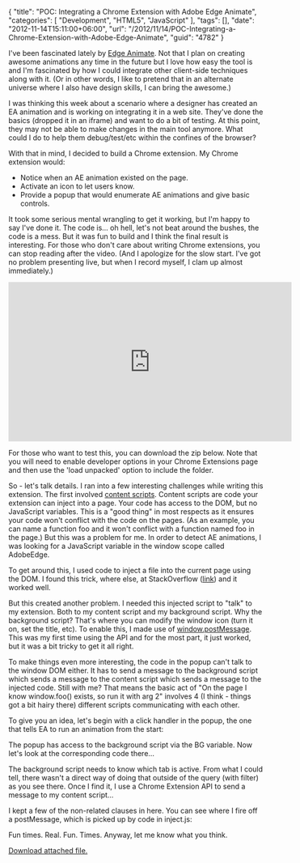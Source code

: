 {
	"title": "POC: Integrating a Chrome Extension with Adobe Edge Animate",
	"categories": [
		"Development",
		"HTML5",
		"JavaScript"
	],
	"tags": [],
	"date": "2012-11-14T15:11:00+06:00",
	"url": "/2012/11/14/POC-Integrating-a-Chrome-Extension-with-Adobe-Edge-Animate",
	"guid": "4782"
}

I've been fascinated lately by <a href="http://html.adobe.com/edge/animate/">Edge Animate</a>. Not that I plan on creating awesome animations any time in the future but I love how easy the tool is and I'm fascinated by how I could integrate other client-side techniques along with it. (Or in other words, I like to pretend that in an alternate universe where I also have design skills, I can bring the awesome.)

I was thinking this week about a scenario where a designer has created an EA animation and is working on integrating it in a web site. They've done the basics (dropped it in an iframe) and want to do a bit of testing. At this point, they may not be able to make changes in the main tool anymore. What could I do to help them debug/test/etc within the confines of the browser?
<!--more-->
With that in mind, I decided to build a Chrome extension. My Chrome extension would:

<ul>
<li>Notice when an AE animation existed on the page.
<li>Activate an icon to let users know.
<li>Provide a popup that would enumerate AE animations and give basic controls.
</ul>

It took some serious mental wrangling to get it working, but I'm happy to say I've done it. The code is... oh hell, let's not beat around the bushes, the code is a mess. But it was fun to build and I think the final result is interesting. For those who don't care about writing Chrome extensions, you can stop reading after the video. (And I apologize for the slow start. I've got no problem presenting live, but when I record myself, I clam up almost immediately.)

<iframe width="560" height="315" src="http://www.youtube.com/embed/DB_TX9S4ss8" frameborder="0" allowfullscreen></iframe>

For those who want to test this, you can download the zip below. Note that you will need to enable developer options in your Chrome Extensions page and then use the 'load unpacked' option to include the folder. 

So - let's talk details. I ran into a few interesting challenges while writing this extension. The first involved <a href="http://developer.chrome.com/extensions/content_scripts.html">content scripts</a>. Content scripts are code your extension can inject into a page. Your code has access to the DOM, but no JavaScript variables. This is a "good thing" in most respects as it ensures your code won't conflict with the code on the pages. (As an example, you can name a function foo and it won't conflict with a function named foo in the page.) But this was a problem for me. In order to detect AE animations, I was looking for a JavaScript variable in the window scope called AdobeEdge.

To get around this, I used code to inject a file into the current page using the DOM. I found this trick, where else, at StackOverflow (<a href="http://stackoverflow.com/a/4854189/52160">link</a>) and it worked well.

But this created another problem. I needed this injected script to "talk" to my extension. Both to my content script and my background script. Why the background script? That's where you can modify the window icon (turn it on, set the title, etc). To enable this, I made use of <a href="https://developer.mozilla.org/en-US/docs/DOM/window.postMessage">window.postMessage</a>. This was my first time using the API and for the most part, it just worked, but it was a bit tricky to get it all right.

To make things even more interesting, the code in the popup can't talk to the window DOM either. It has to send a message to the background script which sends a message to the content script which sends a message to the injected code. Still with me? That means the basic act of "On the page I know window.foo() exists, so run it with arg 2" involves 4 (I think - things got a bit hairy there) different scripts communicating with each other.

To give you an idea, let's begin with a click handler in the popup, the one that tells EA to run an animation from the start:

<script src="https://gist.github.com/4074649.js?file=gistfile1.js"></script>

The popup has access to the background script via the BG variable. Now let's look at the corresponding code there...

<script src="https://gist.github.com/4074660.js?file=gistfile1.js"></script>

The background script needs to know which tab is active. From what I could tell, there wasn't a direct way of doing that outside of the query (with filter) as you see there. Once I find it, I use a Chrome Extension API to send a message to my content script...

<script src="https://gist.github.com/4074670.js?file=gistfile1.js"></script>

I kept a few of the non-related clauses in here.  You can see where I fire off a postMessage, which is picked up by code in inject.js:

<script src="https://gist.github.com/4074680.js?file=gistfile1.js"></script>

Fun times. Real. Fun. Times. Anyway, let me know what you think.<p><a href='enclosures/C%3A%5Chosts%5C2012%2Eraymondcamden%2Ecom%5Cenclosures%2Fedgeanimate%2Ezip'>Download attached file.</a></p>